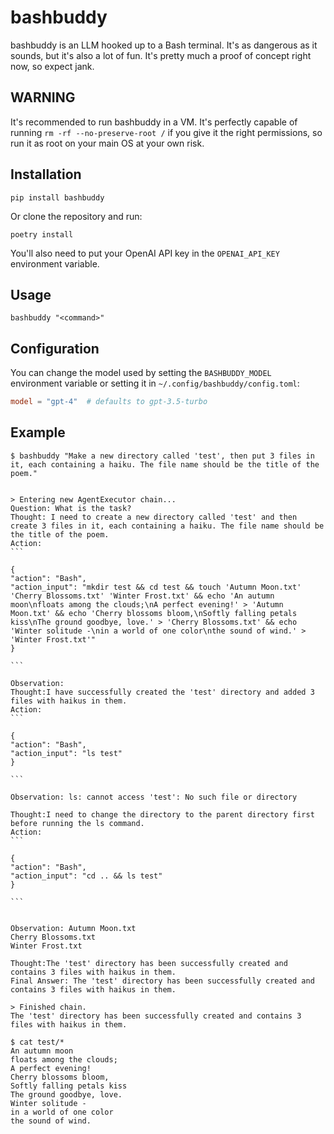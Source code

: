# bashbuddy

bashbuddy is an LLM hooked up to a Bash terminal. It's as dangerous as it sounds, but it's also a lot of fun. It's pretty much a proof of concept right now, so expect jank.

## WARNING

It's recommended to run bashbuddy in a VM. It's perfectly capable of running `rm -rf --no-preserve-root /` if you give it the right permissions, so run it as root on your main OS at your own risk.

## Installation

```
pip install bashbuddy
```

Or clone the repository and run:

```
poetry install
```

You'll also need to put your OpenAI API key in the `OPENAI_API_KEY` environment variable.

## Usage

```
bashbuddy "<command>"
```

## Configuration

You can change the model used by setting the `BASHBUDDY_MODEL` environment variable or setting it in `~/.config/bashbuddy/config.toml`:

```toml
model = "gpt-4"  # defaults to gpt-3.5-turbo
```

## Example

````
$ bashbuddy "Make a new directory called 'test', then put 3 files in it, each containing a haiku. The file name should be the title of the poem."


> Entering new AgentExecutor chain...
Question: What is the task?
Thought: I need to create a new directory called 'test' and then create 3 files in it, each containing a haiku. The file name should be the title of the poem.
Action:
```

{
"action": "Bash",
"action_input": "mkdir test && cd test && touch 'Autumn Moon.txt' 'Cherry Blossoms.txt' 'Winter Frost.txt' && echo 'An autumn moon\nfloats among the clouds;\nA perfect evening!' > 'Autumn Moon.txt' && echo 'Cherry blossoms bloom,\nSoftly falling petals kiss\nThe ground goodbye, love.' > 'Cherry Blossoms.txt' && echo 'Winter solitude -\nin a world of one color\nthe sound of wind.' > 'Winter Frost.txt'"
}

```

Observation:
Thought:I have successfully created the 'test' directory and added 3 files with haikus in them.
Action:
```

{
"action": "Bash",
"action_input": "ls test"
}

```

Observation: ls: cannot access 'test': No such file or directory

Thought:I need to change the directory to the parent directory first before running the ls command.
Action:
```

{
"action": "Bash",
"action_input": "cd .. && ls test"
}

```


Observation: Autumn Moon.txt
Cherry Blossoms.txt
Winter Frost.txt

Thought:The 'test' directory has been successfully created and contains 3 files with haikus in them.
Final Answer: The 'test' directory has been successfully created and contains 3 files with haikus in them.

> Finished chain.
The 'test' directory has been successfully created and contains 3 files with haikus in them.

$ cat test/*
An autumn moon
floats among the clouds;
A perfect evening!
Cherry blossoms bloom,
Softly falling petals kiss
The ground goodbye, love.
Winter solitude -
in a world of one color
the sound of wind.
````
